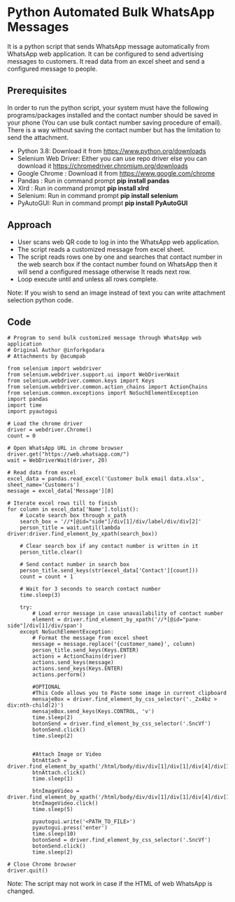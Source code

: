 # Python Automated Bulk WhatsApp Messages

It is a python script that sends WhatsApp message automatically from WhatsApp web application. It can be configured to send advertising messages to customers. It read data from an excel sheet and send a configured message to people.

## Prerequisites

In order to run the python script, your system must have the following programs/packages installed and the contact number should be saved in your phone (You can use bulk contact number saving procedure of email). There is a way without saving the contact number but has the limitation to send the attachment.
* Python 3.8: Download it from https://www.python.org/downloads
* Selenium Web Driver: Either you can use repo driver else you can download it https://chromedriver.chromium.org/downloads
* Google Chrome : Download it from https://www.google.com/chrome
* Pandas : Run in command prompt **pip install pandas**
* Xlrd : Run in command prompt **pip install xlrd**
* Selenium: Run in command prompt **pip install selenium** 
* PyAutoGUI: Run in command prompt **pip install PyAutoGUI** 

## Approach
* User scans web QR code to log in into the WhatsApp web application.
* The script reads a customized message from excel sheet.
* The script reads rows one by one and searches that contact number in the web search box if the contact number found on WhatsApp then it will send a configured message otherwise It reads next row. 
* Loop execute until and unless all rows complete.

Note: If you wish to send an image instead of text you can write attachment selection python code.

## Code
```
# Program to send bulk customized message through WhatsApp web application
# Original Author @inforkgodara
# Attachments by @acumpab

from selenium import webdriver
from selenium.webdriver.support.ui import WebDriverWait
from selenium.webdriver.common.keys import Keys
from selenium.webdriver.common.action_chains import ActionChains
from selenium.common.exceptions import NoSuchElementException
import pandas
import time
import pyautogui

# Load the chrome driver
driver = webdriver.Chrome()
count = 0

# Open WhatsApp URL in chrome browser
driver.get("https://web.whatsapp.com/")
wait = WebDriverWait(driver, 20)

# Read data from excel
excel_data = pandas.read_excel('Customer bulk email data.xlsx', sheet_name='Customers')
message = excel_data['Message'][0]

# Iterate excel rows till to finish
for column in excel_data['Name'].tolist():
    # Locate search box through x_path
    search_box = '//*[@id="side"]/div[1]/div/label/div/div[2]'
    person_title = wait.until(lambda driver:driver.find_element_by_xpath(search_box))

    # Clear search box if any contact number is written in it
    person_title.clear()

    # Send contact number in search box
    person_title.send_keys(str(excel_data['Contact'][count]))
    count = count + 1

    # Wait for 3 seconds to search contact number
    time.sleep(3)

    try:
        # Load error message in case unavailability of contact number
        element = driver.find_element_by_xpath('//*[@id="pane-side"]/div[1]/div/span')
    except NoSuchElementException:
        # Format the message from excel sheet
        message = message.replace('{customer_name}', column)
        person_title.send_keys(Keys.ENTER)
        actions = ActionChains(driver)
        actions.send_keys(message)
        actions.send_keys(Keys.ENTER)
        actions.perform()
        
        #OPTIONAL
        #This Code allows you to Paste some image in current clipboard
        mensajeBox = driver.find_element_by_css_selector('._2x4bz > div:nth-child(2)')
        mensajeBox.send_keys(Keys.CONTROL, 'v')
        time.sleep(2)
        botonSend = driver.find_element_by_css_selector('.SncVf')
        botonSend.click()
        time.sleep(2)
        
        
        #Attach Image or Video
        btnAttach = driver.find_element_by_xpath('/html/body/div/div[1]/div[1]/div[4]/div[1]/footer/div[1]/div[1]/div[2]/div/div')
        btnAttach.click()
        time.sleep(1)
        
        btnImageVideo = driver.find_element_by_xpath('/html/body/div/div[1]/div[1]/div[4]/div[1]/footer/div[1]/div[1]/div[2]/div/span/div[1]/div/ul/li[1]/button/span')
        btnImageVideo.click()
        time.sleep(5)
        
        pyautogui.write('<PATH_TO_FILE>')
        pyautogui.press('enter')
        time.sleep(10)
        botonSend = driver.find_element_by_css_selector('.SncVf')
        botonSend.click()
        time.sleep(2)

# Close Chrome browser
driver.quit()
```
Note: The script may not work in case if the HTML of web WhatsApp is changed.